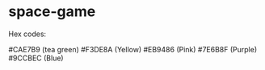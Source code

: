 # space-game

Hex codes:

#CAE7B9 (tea green)
#F3DE8A (Yellow)
#EB9486 (Pink)
#7E6B8F (Purple)
#9CCBEC (Blue)
